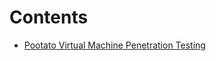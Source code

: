 # Contents

  - [Pootato Virtual Machine Penetration Testing](https://github.com/s4mgoh/Writeups/blob/main/Pootato%20VM%20Penetration%20Testing/Pootato%20VM%20PT%20Writeup.md)
